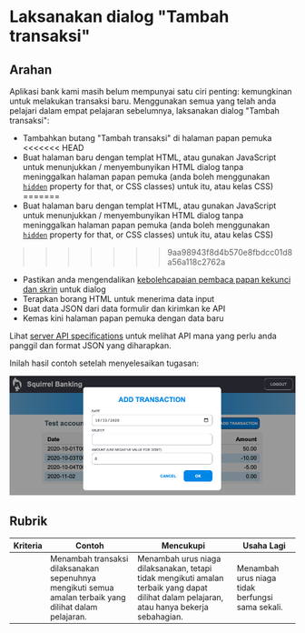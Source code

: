 # Laksanakan dialog "Tambah transaksi"

## Arahan

Aplikasi bank kami masih belum mempunyai satu ciri penting: kemungkinan untuk melakukan transaksi baru.
Menggunakan semua yang telah anda pelajari dalam empat pelajaran sebelumnya, laksanakan dialog "Tambah transaksi":

- Tambahkan butang "Tambah transaksi" di halaman papan pemuka
<<<<<<< HEAD
- Buat halaman baru dengan templat HTML, atau gunakan JavaScript untuk menunjukkan / menyembunyikan HTML dialog tanpa meninggalkan halaman papan pemuka (anda boleh menggunakan [`hidden`](https://developer.mozilla.org/en-US/docs/Web/HTML/Global_attributes/hidden) property for that, or CSS classes) untuk itu, atau kelas CSS)
=======
- Buat halaman baru dengan templat HTML, atau gunakan JavaScript untuk menunjukkan / menyembunyikan HTML dialog tanpa meninggalkan halaman papan pemuka (anda boleh menggunakan [`hidden`](https://developer.mozilla.org/docs/Web/HTML/Global_attributes/hidden) property for that, or CSS classes) untuk itu, atau kelas CSS)
>>>>>>> 9aa98943f8d4b570e8fbdcc01d8a56a118c2762a
- Pastikan anda mengendalikan [kebolehcapaian pembaca papan kekunci dan skrin](https://developer.paciellogroup.com/blog/2018/06/the-current-state-of-modal-dialog-accessibility/) untuk dialog
- Terapkan borang HTML untuk menerima data input
- Buat data JSON dari data formulir dan kirimkan ke API
- Kemas kini halaman papan pemuka dengan data baru

Lihat [server API specifications](../../api/README.ms.md) untuk melihat API mana yang perlu anda panggil dan format JSON yang diharapkan.

Inilah hasil contoh setelah menyelesaikan tugasan:

![Tangkapan skrin yang menunjukkan contoh dialog "Tambahkan peralihan"](../images/dialog.png)

## Rubrik

| Kriteria | Contoh                                                                                        | Mencukupi                                                                                                                | Usaha Lagi                          |
| -------- | ------------------------------------------------------------------------------------------------ | ----------------------------------------------------------------------------------------------------------------------- | --------------------------------------------|
|          | Menambah transaksi dilaksanakan sepenuhnya mengikuti semua amalan terbaik yang dilihat dalam pelajaran. | Menambah urus niaga dilaksanakan, tetapi tidak mengikuti amalan terbaik yang dapat dilihat dalam pelajaran, atau hanya bekerja sebahagian. | Menambah urus niaga tidak berfungsi sama sekali. |

